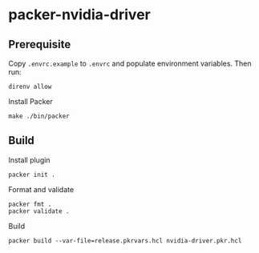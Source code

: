 # packer-nvidia-driver

## Prerequisite

Copy `.envrc.example` to `.envrc` and populate environment variables.
Then run:

```
direnv allow
```

Install Packer

```
make ./bin/packer
```

## Build

Install plugin

```
packer init .
```

Format and validate

```
packer fmt .
packer validate .
```

Build

```
packer build --var-file=release.pkrvars.hcl nvidia-driver.pkr.hcl
```
